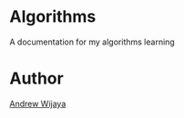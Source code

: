 # Algorithms

A documentation for my algorithms learning

# Author
 [Andrew Wijaya](https://github.com/andrewdudu)